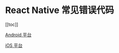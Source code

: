 # React Native 常见错误代码

[[toc]]


[Android 平台](https://docs-im.easemob.com/ccim/android/errorcode)  



[iOS 平台](https://docs-im.easemob.com/ccim/ios/errorcode)  
